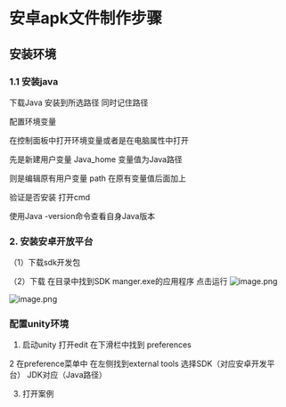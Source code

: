 # 安卓apk文件制作步骤
## 安装环境
### 1.1 安装java
下载Java 安装到所选路径 同时记住路径 

配置环境变量

在控制面板中打开环境变量或者是在电脑属性中打开

先是新建用户变量 Java_home 变量值为Java路径

则是编辑原有用户变量 path 在原有变量值后面加上 

验证是否安装 打开cmd 
 
使用Java -version命令查看自身Java版本 

### 2. 安装安卓开放平台
（1）下载sdk开发包

（2）下载 在目录中找到SDK manger.exe的应用程序 点击运行
![image.png](https://upload-images.jianshu.io/upload_images/9443754-a68f0677e148fc58.png?imageMogr2/auto-orient/strip%7CimageView2/2/w/1240)

![image.png](https://upload-images.jianshu.io/upload_images/9443754-03b23d6af2cfddf9.png?imageMogr2/auto-orient/strip%7CimageView2/2/w/1240)

### 配置unity环境
1. 启动unity 打开edit 在下滑栏中找到 preferences

2 在preference菜单中 在左侧找到external tools 选择SDK（对应安卓开发平台） JDK对应（Java路径）

3. 打开案例 
